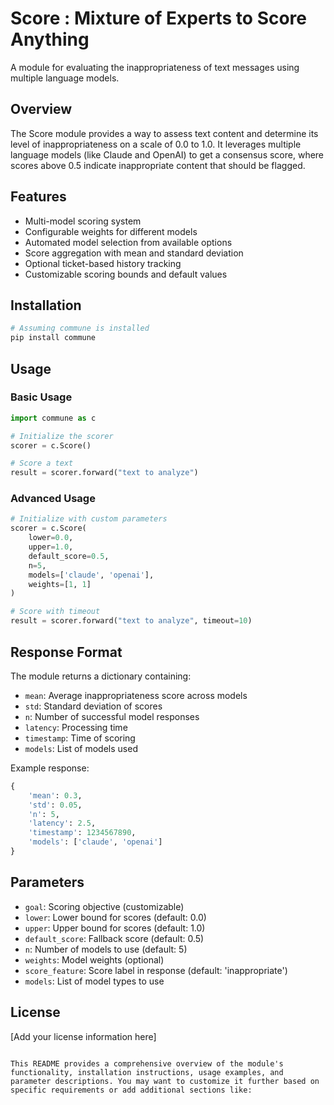 # Score : Mixture of Experts to Score Anything

A module for evaluating the inappropriateness of text messages using multiple language models.

## Overview

The Score module provides a way to assess text content and determine its level of inappropriateness on a scale of 0.0 to 1.0. It leverages multiple language models (like Claude and OpenAI) to get a consensus score, where scores above 0.5 indicate inappropriate content that should be flagged.

## Features

- Multi-model scoring system
- Configurable weights for different models
- Automated model selection from available options
- Score aggregation with mean and standard deviation
- Optional ticket-based history tracking
- Customizable scoring bounds and default values

## Installation

```bash
# Assuming commune is installed
pip install commune
```

## Usage

### Basic Usage

```python
import commune as c

# Initialize the scorer
scorer = c.Score()

# Score a text
result = scorer.forward("text to analyze")
```

### Advanced Usage

```python
# Initialize with custom parameters
scorer = c.Score(
    lower=0.0,
    upper=1.0,
    default_score=0.5,
    n=5,
    models=['claude', 'openai'],
    weights=[1, 1]
)

# Score with timeout
result = scorer.forward("text to analyze", timeout=10)
```

## Response Format

The module returns a dictionary containing:
- `mean`: Average inappropriateness score across models
- `std`: Standard deviation of scores
- `n`: Number of successful model responses
- `latency`: Processing time
- `timestamp`: Time of scoring
- `models`: List of models used

Example response:
```python
{
    'mean': 0.3,
    'std': 0.05,
    'n': 5,
    'latency': 2.5,
    'timestamp': 1234567890,
    'models': ['claude', 'openai']
}
```

## Parameters

- `goal`: Scoring objective (customizable)
- `lower`: Lower bound for scores (default: 0.0)
- `upper`: Upper bound for scores (default: 1.0)
- `default_score`: Fallback score (default: 0.5)
- `n`: Number of models to use (default: 5)
- `weights`: Model weights (optional)
- `score_feature`: Score label in response (default: 'inappropriate')
- `models`: List of model types to use

## License

[Add your license information here]
```

This README provides a comprehensive overview of the module's functionality, installation instructions, usage examples, and parameter descriptions. You may want to customize it further based on specific requirements or add additional sections like:
